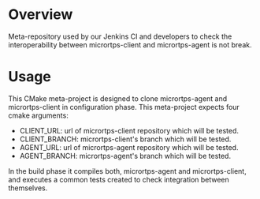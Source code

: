 Overview
========

Meta-repository used by our Jenkins CI and developers to check the interoperability between micrortps-client and
micrortps-agent is not break.

Usage
=====

This CMake meta-project is designed to clone micrortps-agent and micrortps-client in configuration phase. This meta-project expects four cmake arguments:

* CLIENT_URL: url of micrortps-client repository which will be tested.
* CLIENT_BRANCH: micrortps-client's branch which will be tested.
* AGENT_URL: url of micrortps-agent repository which will be tested.
* AGENT_BRANCH: micrortps-agent's branch which will be tested.

In the build phase it compiles both, micrortps-agent and micrortps-client, and executes a common tests created to check
integration between themselves.
